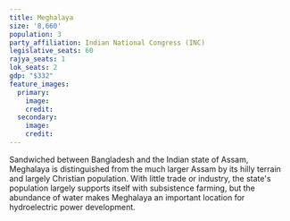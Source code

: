 ```yaml
---
title: Meghalaya
size: '8,660'
population: 3
party_affiliation: Indian National Congress (INC)
legislative_seats: 60
rajya_seats: 1
lok_seats: 2
gdp: "$332"
feature_images:
  primary:
    image: 
    credit: 
  secondary:
    image: 
    credit: 
---
```


Sandwiched between Bangladesh and the Indian state of Assam, Meghalaya is distinguished from the much larger Assam by its hilly terrain and largely Christian population. With little trade or industry, the state's population largely supports itself with subsistence farming, but the abundance of water makes Meghalaya an important location for hydroelectric power development.
